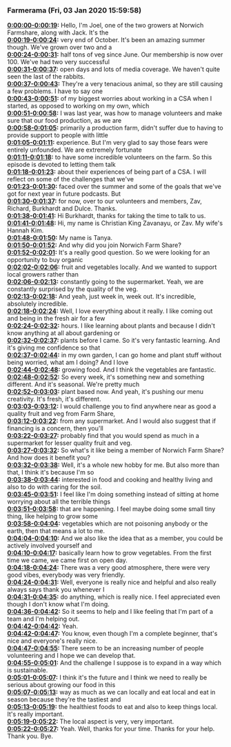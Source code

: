 ### Farmerama  (Fri, 03 Jan 2020 15:59:58)
**[0:00:00-0:00:19](https://soundcloud.com/farmerama-radio/shorts-norwich-farmshare-december-2019#t=0:00:00):**  Hello, I'm Joel, one of the two growers at Norwich Farmshare, along with Jack. It's the  
**[0:00:19-0:00:24](https://soundcloud.com/farmerama-radio/shorts-norwich-farmshare-december-2019#t=0:00:19):**  very end of October. It's been an amazing summer though. We've grown over two and a  
**[0:00:24-0:00:31](https://soundcloud.com/farmerama-radio/shorts-norwich-farmshare-december-2019#t=0:00:24):**  half tons of veg since June. Our membership is now over 100. We've had two very successful  
**[0:00:31-0:00:37](https://soundcloud.com/farmerama-radio/shorts-norwich-farmshare-december-2019#t=0:00:31):**  open days and lots of media coverage. We haven't quite seen the last of the rabbits.  
**[0:00:37-0:00:43](https://soundcloud.com/farmerama-radio/shorts-norwich-farmshare-december-2019#t=0:00:37):**  They're a very tenacious animal, so they are still causing a few problems. I have to say one  
**[0:00:43-0:00:51](https://soundcloud.com/farmerama-radio/shorts-norwich-farmshare-december-2019#t=0:00:43):**  of my biggest worries about working in a CSA when I started, as opposed to working on my own, which  
**[0:00:51-0:00:58](https://soundcloud.com/farmerama-radio/shorts-norwich-farmshare-december-2019#t=0:00:51):**  I was last year, was how to manage volunteers and make sure that our food production, as we are  
**[0:00:58-0:01:05](https://soundcloud.com/farmerama-radio/shorts-norwich-farmshare-december-2019#t=0:00:58):**  primarily a production farm, didn't suffer due to having to provide support to people with little  
**[0:01:05-0:01:11](https://soundcloud.com/farmerama-radio/shorts-norwich-farmshare-december-2019#t=0:01:05):**  experience. But I'm very glad to say those fears were entirely unfounded. We are extremely fortunate  
**[0:01:11-0:01:18](https://soundcloud.com/farmerama-radio/shorts-norwich-farmshare-december-2019#t=0:01:11):**  to have some incredible volunteers on the farm. So this episode is devoted to letting them talk  
**[0:01:18-0:01:23](https://soundcloud.com/farmerama-radio/shorts-norwich-farmshare-december-2019#t=0:01:18):**  about their experiences of being part of a CSA. I will reflect on some of the challenges that we've  
**[0:01:23-0:01:30](https://soundcloud.com/farmerama-radio/shorts-norwich-farmshare-december-2019#t=0:01:23):**  faced over the summer and some of the goals that we've got for next year in future podcasts. But  
**[0:01:30-0:01:37](https://soundcloud.com/farmerama-radio/shorts-norwich-farmshare-december-2019#t=0:01:30):**  for now, over to our volunteers and members, Zav, Richard, Burkhardt and Dulce. Thanks.  
**[0:01:38-0:01:41](https://soundcloud.com/farmerama-radio/shorts-norwich-farmshare-december-2019#t=0:01:38):**  Hi Burkhardt, thanks for taking the time to talk to us.  
**[0:01:41-0:01:48](https://soundcloud.com/farmerama-radio/shorts-norwich-farmshare-december-2019#t=0:01:41):**  Hi, my name is Christian King Zavanayu, or Zav. My wife's Hannah Kim.  
**[0:01:48-0:01:50](https://soundcloud.com/farmerama-radio/shorts-norwich-farmshare-december-2019#t=0:01:48):**  My name is Tanya.  
**[0:01:50-0:01:52](https://soundcloud.com/farmerama-radio/shorts-norwich-farmshare-december-2019#t=0:01:50):**  And why did you join Norwich Farm Share?  
**[0:01:52-0:02:01](https://soundcloud.com/farmerama-radio/shorts-norwich-farmshare-december-2019#t=0:01:52):**  It's a really good question. So we were looking for an opportunity to buy organic  
**[0:02:02-0:02:06](https://soundcloud.com/farmerama-radio/shorts-norwich-farmshare-december-2019#t=0:02:02):**  fruit and vegetables locally. And we wanted to support local growers rather than  
**[0:02:06-0:02:13](https://soundcloud.com/farmerama-radio/shorts-norwich-farmshare-december-2019#t=0:02:06):**  constantly going to the supermarket. Yeah, we are constantly surprised by the quality of the veg.  
**[0:02:13-0:02:18](https://soundcloud.com/farmerama-radio/shorts-norwich-farmshare-december-2019#t=0:02:13):**  And yeah, just week in, week out. It's incredible, absolutely incredible.  
**[0:02:18-0:02:24](https://soundcloud.com/farmerama-radio/shorts-norwich-farmshare-december-2019#t=0:02:18):**  Well, I love everything about it really. I like coming out and being in the fresh air for a few  
**[0:02:24-0:02:32](https://soundcloud.com/farmerama-radio/shorts-norwich-farmshare-december-2019#t=0:02:24):**  hours. I like learning about plants and because I didn't know anything at all about gardening or  
**[0:02:32-0:02:37](https://soundcloud.com/farmerama-radio/shorts-norwich-farmshare-december-2019#t=0:02:32):**  plants before I came. So it's very fantastic learning. And it's giving me confidence so that  
**[0:02:37-0:02:44](https://soundcloud.com/farmerama-radio/shorts-norwich-farmshare-december-2019#t=0:02:37):**  in my own garden, I can go home and plant stuff without being worried, what am I doing? And I love  
**[0:02:44-0:02:48](https://soundcloud.com/farmerama-radio/shorts-norwich-farmshare-december-2019#t=0:02:44):**  growing food. And I think the vegetables are fantastic.  
**[0:02:48-0:02:52](https://soundcloud.com/farmerama-radio/shorts-norwich-farmshare-december-2019#t=0:02:48):**  So every week, it's something new and something different. And it's seasonal. We're pretty much  
**[0:02:52-0:03:03](https://soundcloud.com/farmerama-radio/shorts-norwich-farmshare-december-2019#t=0:02:52):**  plant based now. And yeah, it's pushing our menu creativity. It's fresh, it's different.  
**[0:03:03-0:03:12](https://soundcloud.com/farmerama-radio/shorts-norwich-farmshare-december-2019#t=0:03:03):**  I would challenge you to find anywhere near as good a quality fruit and veg from Farm Share,  
**[0:03:12-0:03:22](https://soundcloud.com/farmerama-radio/shorts-norwich-farmshare-december-2019#t=0:03:12):**  from any supermarket. And I would also suggest that if financing is a concern, then you'll  
**[0:03:22-0:03:27](https://soundcloud.com/farmerama-radio/shorts-norwich-farmshare-december-2019#t=0:03:22):**  probably find that you would spend as much in a supermarket for lesser quality fruit and veg.  
**[0:03:27-0:03:32](https://soundcloud.com/farmerama-radio/shorts-norwich-farmshare-december-2019#t=0:03:27):**  So what's it like being a member of Norwich Farm Share? And how does it benefit you?  
**[0:03:32-0:03:38](https://soundcloud.com/farmerama-radio/shorts-norwich-farmshare-december-2019#t=0:03:32):**  Well, it's a whole new hobby for me. But also more than that, I think it's because I'm so  
**[0:03:38-0:03:44](https://soundcloud.com/farmerama-radio/shorts-norwich-farmshare-december-2019#t=0:03:38):**  interested in food and cooking and healthy living and also to do with caring for the soil.  
**[0:03:45-0:03:51](https://soundcloud.com/farmerama-radio/shorts-norwich-farmshare-december-2019#t=0:03:45):**  I feel like I'm doing something instead of sitting at home worrying about all the terrible things  
**[0:03:51-0:03:58](https://soundcloud.com/farmerama-radio/shorts-norwich-farmshare-december-2019#t=0:03:51):**  that are happening. I feel maybe doing some small tiny thing, like helping to grow some  
**[0:03:58-0:04:04](https://soundcloud.com/farmerama-radio/shorts-norwich-farmshare-december-2019#t=0:03:58):**  vegetables which are not poisoning anybody or the earth, then that means a lot to me.  
**[0:04:04-0:04:10](https://soundcloud.com/farmerama-radio/shorts-norwich-farmshare-december-2019#t=0:04:04):**  And we also like the idea that as a member, you could be actively involved yourself and  
**[0:04:10-0:04:17](https://soundcloud.com/farmerama-radio/shorts-norwich-farmshare-december-2019#t=0:04:10):**  basically learn how to grow vegetables. From the first time we came, we came first on open day.  
**[0:04:18-0:04:24](https://soundcloud.com/farmerama-radio/shorts-norwich-farmshare-december-2019#t=0:04:18):**  There was a very good atmosphere, there were very good vibes, everybody was very friendly.  
**[0:04:24-0:04:31](https://soundcloud.com/farmerama-radio/shorts-norwich-farmshare-december-2019#t=0:04:24):**  Well, everyone is really nice and helpful and also really always says thank you whenever I  
**[0:04:31-0:04:35](https://soundcloud.com/farmerama-radio/shorts-norwich-farmshare-december-2019#t=0:04:31):**  do anything, which is really nice. I feel appreciated even though I don't know what I'm doing.  
**[0:04:36-0:04:42](https://soundcloud.com/farmerama-radio/shorts-norwich-farmshare-december-2019#t=0:04:36):**  So it seems to help and I like feeling that I'm part of a team and I'm helping out.  
**[0:04:42-0:04:42](https://soundcloud.com/farmerama-radio/shorts-norwich-farmshare-december-2019#t=0:04:42):**  Yeah.  
**[0:04:42-0:04:47](https://soundcloud.com/farmerama-radio/shorts-norwich-farmshare-december-2019#t=0:04:42):**  You know, even though I'm a complete beginner, that's nice and everyone's really nice.  
**[0:04:47-0:04:55](https://soundcloud.com/farmerama-radio/shorts-norwich-farmshare-december-2019#t=0:04:47):**  There seem to be an increasing number of people volunteering and I hope we can develop that.  
**[0:04:55-0:05:01](https://soundcloud.com/farmerama-radio/shorts-norwich-farmshare-december-2019#t=0:04:55):**  And the challenge I suppose is to expand in a way which is sustainable.  
**[0:05:01-0:05:07](https://soundcloud.com/farmerama-radio/shorts-norwich-farmshare-december-2019#t=0:05:01):**  I think it's the future and I think we need to really be serious about growing our food in this  
**[0:05:07-0:05:13](https://soundcloud.com/farmerama-radio/shorts-norwich-farmshare-december-2019#t=0:05:07):**  way as much as we can locally and eat local and eat in season because they're the tastiest and  
**[0:05:13-0:05:19](https://soundcloud.com/farmerama-radio/shorts-norwich-farmshare-december-2019#t=0:05:13):**  the healthiest foods to eat and also to keep things local. It's really important.  
**[0:05:19-0:05:22](https://soundcloud.com/farmerama-radio/shorts-norwich-farmshare-december-2019#t=0:05:19):**  The local aspect is very, very important.  
**[0:05:22-0:05:27](https://soundcloud.com/farmerama-radio/shorts-norwich-farmshare-december-2019#t=0:05:22):**  Yeah. Well, thanks for your time. Thanks for your help. Thank you. Bye.  